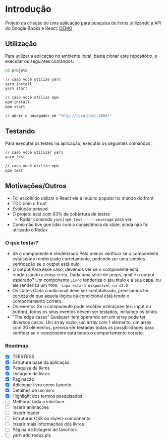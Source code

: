 # Introdução
Projeto da criação de uma aplicação para pesquisa de livros utilizando a API do Google Books e React.
[DEMO](https://kuroski.github.io/ReactGoogleBooksProject/)

## Utilização
Para utilizar a aplicação no ambiente local, basta clonar este repositório, e executar os seguintes comandos:
```bash
cd projeto

// caso você utilize yarn
yarn install
yarn start

// caso você utilize npm
npm install
npm start

// abrir o navegador em "http://localhost:3000/"
```

## Testando
Para executar os testes na aplicação, executar os seguintes comandos:
```bash
// caso você utilizar yarn
yarn test

// caso você utilize npm
npm test
``` 

## Motivações/Outros
- Foi escolhido utilizar o React ele é muuito popular no mundo do front
- TDD com o front
- Evolução pessoal
- O projeto está com 93% de cobertura de testes
    - Rodar comando `yarn|npm test -- --coverage` para ver
- Como não tive que lidar com a consistência do state, ainda não foi utilizado o Redux

### O que testar?
- Se o componente é renderizado
Pelo menos verificar se o componente está sendo renderizado corretamente, podendo ser uma simples verificação se o output está nulo.
- O output
Para esse caso, devemos ver se o componente está renderizando a coisa certa.
Dada uma série de props, qual é o output esperado?
Um componente `Livro` renderiza o seu título e a sua capa, ou ele renderiza um `TODO: capa estará disponível na v2.0`
- Os states
Cada condicional deve ser contabilizada, precisamos ter certeza de que aquela lógica da condicional está tendo o comportamento correto.
- Os eventos
Se o componente pode receber interações (ex: input ou button), todos os seus eventos devem ser testados, incluíndo os binds.
- "The edge cases"
Qualquer item operando em um array pode ter diversos casos: Um array vazio, um array com 1 elemento, um array com 30 elementos, precisa ser testadas todas as possibilidades para verificar se o componente está tendo o comportamento correto.

### Roadmap
- [x] TEESTESS
- [x] Estrutura base da aplicação
- [x] Pesquisa de livros
- [x] Listagem de livros
- [x] Paginação
- [x] Adicionar livro como favorito
- [x] Detalhes de um livro
- [x] Highlight dos termos pesquisados
- [ ] Melhorar toda a interface
- [ ] Inserir animações
- [ ] Inserir loader
- [ ] Estruturar CSS ou styled-components
- [ ] Inserir mais informações dos livros
- [ ] Página de listagem de favoritos
- [ ] yarn add redux pls
